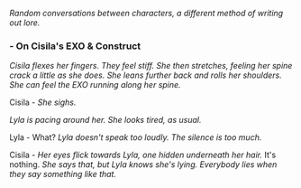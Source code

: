 *Random conversations between characters, a different method of writing out lore.*


### - On Cisila's EXO & Construct

*Cisila flexes her fingers. They feel stiff. She then stretches, feeling her spine crack a little as she does. She leans further back and rolls her shoulders. She can feel the EXO running along her spine.*

Cisila - *She sighs.*

*Lyla is pacing around her. She looks tired, as usual.*

Lyla - What? *Lyla doesn't speak too loudly. The silence is too much.*

Cisila - *Her eyes flick towards Lyla, one hidden underneath her hair.*  It's nothing. *She says that, but Lyla knows she's lying. Everybody lies when they say something like that.*
